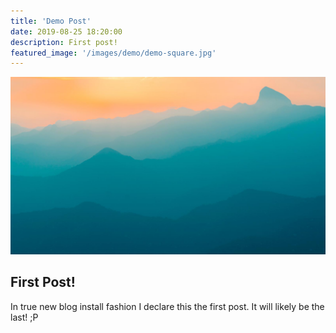 ```yaml
---
title: 'Demo Post'
date: 2019-08-25 18:20:00
description: First post!
featured_image: '/images/demo/demo-square.jpg'
---
```


![](/images/demo/demo-landscape.jpg)

## First Post!

In true new blog install fashion I declare this the first post. It will likely be the last! ;P
